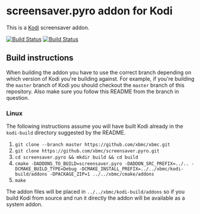 # screensaver.pyro addon for Kodi

This is a [Kodi](http://kodi.tv) screensaver addon.

[![Build Status](https://travis-ci.org/xbmc/screensaver.pyro.svg?branch=master)](https://travis-ci.org/xbmc/screensaver.pyro)
[![Build Status](https://ci.appveyor.com/api/projects/status/github/xbmc/screensaver.pyro?svg=true)](https://ci.appveyor.com/project/xbmc/screensaver.pyro)

## Build instructions

When building the addon you have to use the correct branch depending on which version of Kodi you're building against. 
For example, if you're building the `master` branch of Kodi you should checkout the `master` branch of this repository. 
Also make sure you follow this README from the branch in question.

### Linux

The following instructions assume you will have built Kodi already in the `kodi-build` directory 
suggested by the README.

1. `git clone --branch master https://github.com/xbmc/xbmc.git`
2. `git clone https://github.com/xbmc/screensaver.pyro.git`
3. `cd screensaver.pyro && mkdir build && cd build`
4. `cmake -DADDONS_TO_BUILD=screensaver.pyro -DADDON_SRC_PREFIX=../.. -DCMAKE_BUILD_TYPE=Debug -DCMAKE_INSTALL_PREFIX=../../xbmc/kodi-build/addons -DPACKAGE_ZIP=1 ../../xbmc/cmake/addons`
5. `make`

The addon files will be placed in `../../xbmc/kodi-build/addons` so if you build Kodi from source and run it directly 
the addon will be available as a system addon.
